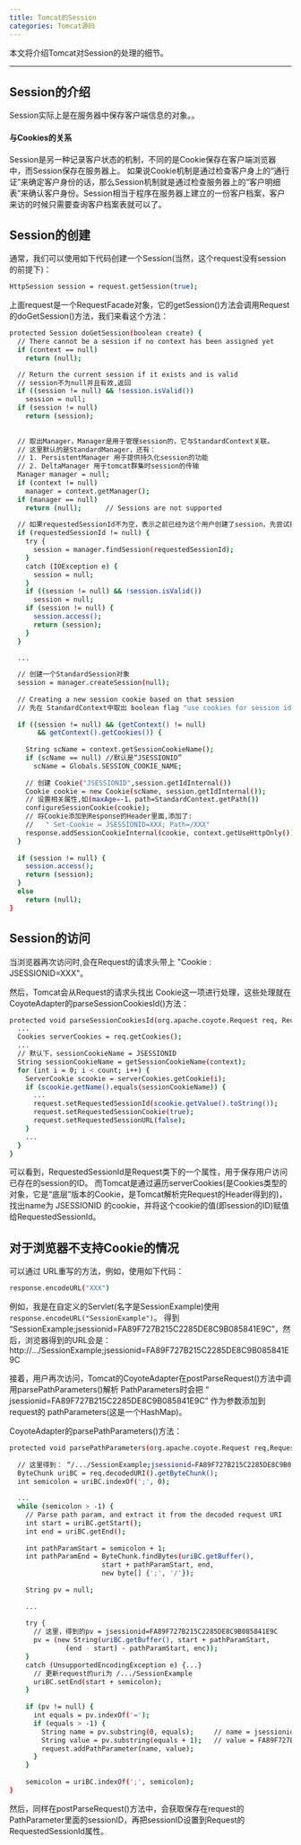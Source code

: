 ```yaml
---
title: Tomcat的Session
categories: Tomcat源码
---
```


本文将介绍Tomcat对Session的处理的细节。

<!--more-->

---

## Session的介绍

Session实际上是在服务器中保存客户端信息的对象。。

#### 与Cookies的关系
Session是另一种记录客户状态的机制，不同的是Cookie保存在客户端浏览器中，而Session保存在服务器上。
如果说Cookie机制是通过检查客户身上的“通行证”来确定客户身份的话，那么Session机制就是通过检查服务器上的“客户明细表”来确认客户身份。Session相当于程序在服务器上建立的一份客户档案，客户来访的时候只需要查询客户档案表就可以了。


## Session的创建
通常，我们可以使用如下代码创建一个Session(当然，这个request没有session的前提下)：
```bash
HttpSession session = request.getSession(true);
```
上面request是一个RequestFacade对象，它的getSession()方法会调用Request的doGetSession()方法，我们来看这个方法：
```bash
protected Session doGetSession(boolean create) {
  // There cannot be a session if no context has been assigned yet
  if (context == null)
    return (null);

  // Return the current session if it exists and is valid
  // session不为null并且有效,返回
  if ((session != null) && !session.isValid())
    session = null;
  if (session != null)
    return (session);
    
  
  // 取出Manager，Manager是用于管理session的，它与StandardContext关联。
  // 这里默认的是StandardManager，还有：
  // 1. PersistentManager 用于提供持久化session的功能
  // 2. DeltaManager 用于tomcat群集时session的传输
  Manager manager = null;
  if (context != null)
    manager = context.getManager();
  if (manager == null)
    return (null);      // Sessions are not supported
    
  // 如果requestedSessionId不为空，表示之前已经为这个用户创建了session，先尝试找出session。
  if (requestedSessionId != null) {
    try {
      session = manager.findSession(requestedSessionId);
    }
    catch (IOException e) {
      session = null;
    }
    if ((session != null) && !session.isValid())
      session = null;
    if (session != null) {
      session.access();
      return (session);
    }
  }

  ...
  
  // 创建一个StandardSession对象
  session = manager.createSession(null);
  
  // Creating a new session cookie based on that session
  // 先在 StandardContext中取出 boolean flag "use cookies for session ids",用于指示是否用cookie来保存session ID.(默认是)
  
  if ((session != null) && (getContext() != null)
       && getContext().getCookies()) {
       
    String scName = context.getSessionCookieName();
    if (scName == null) //默认是“JSESSIONID”
      scName = Globals.SESSION_COOKIE_NAME;
    
    // 创建 Cookie("JSESSIONID",session.getIdInternal())
    Cookie cookie = new Cookie(scName, session.getIdInternal());
    // 设置相关属性,如(maxAge=-1、path=StandardContext.getPath())
    configureSessionCookie(cookie);
    // 将Cookie添加到Response的Header里面,添加了:
    //   " Set-Cookie = JSESSIONID=XXX; Path=/XXX"
    response.addSessionCookieInternal(cookie, context.getUseHttpOnly());
  }
  
  if (session != null) {
    session.access();
    return (session);
  }
  else
    return (null);
}
```


## Session的访问
当浏览器再次访问时,会在Request的请求头带上  "Cookie : JSESSIONID=XXX"。

然后，Tomcat会从Request的请求头找出 Cookie这一项进行处理，这些处理就在CoyoteAdapter的parseSessionCookiesId()方法：
```bash
protected void parseSessionCookiesId(org.apache.coyote.Request req, Request request) {
  ...
  Cookies serverCookies = req.getCookies();
  ...
  // 默认下，sessionCookieName = JSESSIONID
  String sessionCookieName = getSessionCookieName(context);
  for (int i = 0; i < count; i++) {
    ServerCookie scookie = serverCookies.getCookie(i);
    if (scookie.getName().equals(sessionCookieName)) {
      ...
      request.setRequestedSessionId(scookie.getValue().toString());
      request.setRequestedSessionCookie(true);
      request.setRequestedSessionURL(false);
    }
    ...
  }
}
```

可以看到，RequestedSessionId是Request类下的一个属性，用于保存用户访问已存在的session的ID。
而Tomcat是通过遍历serverCookies(是Cookies类型的对象，它是“底层”版本的Cookie，是Tomcat解析完Request的Header得到的)，找出name为 JSESSIONID 的cookie，并将这个cookie的值(即session的ID)赋值给RequestedSessionId。


## 对于浏览器不支持Cookie的情况

可以通过 URL重写的方法，例如，使用如下代码：
```bash
response.encodeURL("XXX")
```

例如，我是在自定义的Servlet(名字是SessionExample)使用 `response.encodeURL("SessionExample")`。
得到 “SessionExample;jsessionid=FA89F727B215C2285DE8C9B085841E9C”，然后，浏览器得到的URL会是： http://.../SessionExample;jsessionid=FA89F727B215C2285DE8C9B085841E9C


接着，用户再次访问，Tomcat的CoyoteAdapter在postParseRequest()方法中调用parsePathParameters()解析 PathParameters时会把 “ jsessionid=FA89F727B215C2285DE8C9B085841E9C” 作为参数添加到request的 pathParameters(这是一个HashMap)。

CoyoteAdapter的parsePathParameters()方法：
```bash
protected void parsePathParameters(org.apache.coyote.Request req,Request request) {
  
  // 这里得到： “/.../SessionExample;jsessionid=FA89F727B215C2285DE8C9B085841E9C”
  ByteChunk uriBC = req.decodedURI().getByteChunk();
  int semicolon = uriBC.indexOf(';', 0);
  
  ...
  while (semicolon > -1) {
    // Parse path param, and extract it from the decoded request URI
    int start = uriBC.getStart();
    int end = uriBC.getEnd();
    
    int pathParamStart = semicolon + 1;
    int pathParamEnd = ByteChunk.findBytes(uriBC.getBuffer(),
                       start + pathParamStart, end,
                       new byte[] {';', '/'});
    
    String pv = null;
    
    ...
    
    try {
      // 这里，得到的pv = jsessionid=FA89F727B215C2285DE8C9B085841E9C
      pv = (new String(uriBC.getBuffer(), start + pathParamStart, 
              (end - start) - pathParamStart, enc));
    }
    catch (UnsupportedEncodingException e) {...}
      // 更新request的uri为 /.../SessionExample
      uriBC.setEnd(start + semicolon);
    }
    
    if (pv != null) {
      int equals = pv.indexOf('=');
      if (equals > -1) {
        String name = pv.substring(0, equals);     // name = jsessionid
        String value = pv.substring(equals + 1);   // value = FA89F727B215C2285DE8C9B085841E9C
        request.addPathParameter(name, value);
      }
    }
   
    semicolon = uriBC.indexOf(';', semicolon);
}
```

然后，同样在postParseRequest()方法中，会获取保存在request的PathParameter里面的sessionID，再把sessionID设置到Request的RequestedSessionId属性。